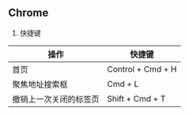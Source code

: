 ## Chrome

1. 快捷键

| 操作                   | 快捷键            |
| ---------------------- | ----------------- |
| 首页                   | Control + Cmd + H |
| 聚焦地址搜索框         | Cmd + L           |
| 撤销上一次关闭的标签页 | Shift + Cmd + T   |
